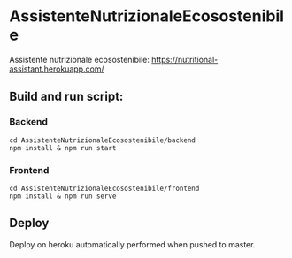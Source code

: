 # AssistenteNutrizionaleEcosostenibile
Assistente nutrizionale ecosostenibile: 
https://nutritional-assistant.herokuapp.com/

## Build and run script:

### Backend
`cd AssistenteNutrizionaleEcosostenibile/backend`  
`npm install & npm run start`

### Frontend
`cd AssistenteNutrizionaleEcosostenibile/frontend`  
`npm install & npm run serve`

## Deploy
Deploy on heroku automatically performed when pushed to master.

